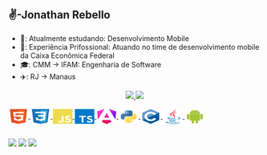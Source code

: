 ## ✌️-Jonathan Rebello

- 🌱: Atualmente estudando: Desenvolvimento Mobile
- 📲: Experiência Prifossional: Atuando no time de desenvolvimento mobile da Caixa Econômica Federal
- 🎓: CMM -> IFAM: Engenharia de Software
- ✈️: RJ -> Manaus


<div>
<div align="center">
  <a href="https://github.com/JonathanRebello01">
  <img height="180em" src="https://github-readme-stats.vercel.app/api?username=JonathanRebello01&theme=radical&count_private=true"/>
  <img height="180em" src="https://github-readme-stats.vercel.app/api/top-langs/?username=JonathanRebello01&layout=compact&langs_count=7&theme=radical"/>
</div>



<div style="display: inline_block"><br>
  <img align="center" alt="Jonathan-HTML" height="30" width="40" src="https://raw.githubusercontent.com/devicons/devicon/master/icons/html5/html5-original.svg">
  <img align="center" alt="Jonathan-CSS" height="30" width="40" src="https://raw.githubusercontent.com/devicons/devicon/master/icons/css3/css3-original.svg">
  <img align="center" alt="Jonathan-Js" height="30" width="40" src="https://raw.githubusercontent.com/devicons/devicon/master/icons/javascript/javascript-plain.svg">
  <img align="center" alt="Jonathan-Typescript" height="30" width="40" src="https://raw.githubusercontent.com/devicons/devicon/master/icons/typescript/typescript-original.svg">
  <img align="center" alt="Jonathan-Angular" height="30" width="40" src="https://raw.githubusercontent.com/devicons/devicon/master/icons/angular/angular-original.svg">
  <img align="center" alt="Jonathan-Python" height="30" width="40" src="https://raw.githubusercontent.com/devicons/devicon/master/icons/python/python-original.svg">
  <img align="center" alt="Jonathan-C" height="30" width="40" src="https://raw.githubusercontent.com/devicons/devicon/master/icons/c/c-original.svg">
  <img align="center" alt="Jonathan-Java" height="30" width="40" src="https://raw.githubusercontent.com/devicons/devicon/master/icons/java/java-original.svg">
  <img align="center" alt="Jonathan-Android" height="30" width="40" src="https://raw.githubusercontent.com/devicons/devicon/master/icons/android/android-original.svg">
</div>
  
  ##
  
  
 <div> 
  <a href="https://www.instagram.com/jonathan_rebello01/" target="_blank"><img src="https://img.shields.io/badge/-Instagram-%23E4405F?style=for-the-badge&logo=instagram&logoColor=white" target="_blank"></a>
  <a href = "mailto:rebello.jonathan@gmail.com"><img src="https://img.shields.io/badge/-Gmail-%23333?style=for-the-badge&logo=gmail&logoColor=white" target="_blank"></a>
  <a href="https://www.linkedin.com/in/jonathan-rebello-671abb238/" target="_blank"><img src="https://img.shields.io/badge/-LinkedIn-%230077B5?style=for-the-badge&logo=linkedin&logoColor=white" target="_blank"></a> 
 </div>


